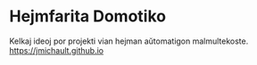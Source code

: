 # Hejmfarita Domotiko 

Kelkaj ideoj por projekti vian hejman aŭtomatigon malmultekoste.
<https://jmichault.github.io>


